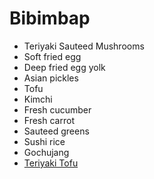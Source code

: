 # Bibimbap

* Teriyaki Sauteed Mushrooms
* Soft fried egg
* Deep fried egg yolk
* Asian pickles
* Tofu
* Kimchi
* Fresh cucumber
* Fresh carrot
* Sauteed greens
* Sushi rice
* Gochujang
* [Teriyaki Tofu](./teriyaki-tofu)
